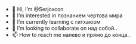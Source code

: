 - 👋 Hi, I’m @Serjoxcon
- 👀 I’m interested in познанием чертова мира
- 🌱 I’m currently learning с гитхаюом
- 💞️ I’m looking to collaborate on над собой..
- 📫 How to reach me налево и прямо до конца..

<!---
Serjoxcon/Serjoxcon is a ✨ special ✨ repository because its `README.md` (this file) appears on your GitHub profile.
You can click the Preview link to take a look at your changes.
--->
